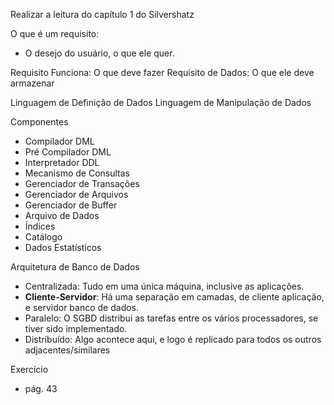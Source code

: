 Realizar a leitura do capítulo 1 do Silvershatz

O que é um requisito:
* O desejo do usuário, o que ele quer.

Requisito Funciona: O que deve fazer
Requisito de Dados: O que ele deve armazenar

Linguagem de Definição de Dados
Linguagem de Manipulação de Dados

Componentes
* Compilador DML
* Pré Compilador DML
* Interpretador DDL
* Mecanismo de Consultas
* Gerenciador de Transações
* Gerenciador de Arquivos
* Gerenciador de Buffer
* Arquivo de Dados
* Índices
* Catálogo
* Dados Estatísticos

Arquitetura de Banco de Dados
* Centralizada: Tudo em uma única máquina, inclusive as aplicações.
* **Cliente-Servidor**: Há uma separação em camadas, de cliente aplicação, e servidor banco de dados.
* Paralelo: O SGBD distribui as tarefas entre os vários processadores, se tiver sido implementado.
* Distribuído: Algo acontece aqui, e logo é replicado para todos os outros adjacentes/similares

Exercício
* pág. 43
